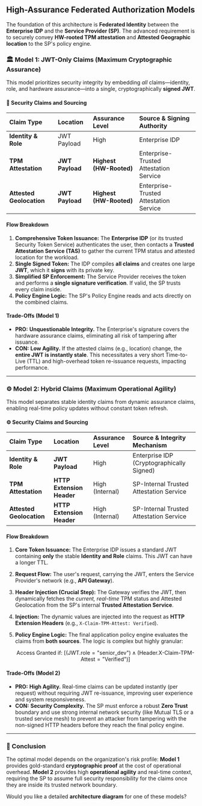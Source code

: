 ## High-Assurance Federated Authorization Models

The foundation of this architecture is **Federated Identity** between the **Enterprise IDP** and the **Service Provider (SP)**. The advanced requirement is to securely convey **HW-rooted TPM attestation** and **Attested Geographic location** to the SP's policy engine.

### 🏛️ Model 1: JWT-Only Claims (Maximum Cryptographic Assurance)

This model prioritizes security integrity by embedding *all* claims—identity, role, and hardware assurance—into a single, cryptographically **signed JWT**.

#### 🔑 Security Claims and Sourcing
| Claim Type | Location | Assurance Level | Source & Signing Authority |
| :--- | :--- | :--- | :--- |
| **Identity & Role** | JWT Payload | High | Enterprise IDP |
| **TPM Attestation** | **JWT Payload** | **Highest (HW-Rooted)** | Enterprise-Trusted Attestation Service |
| **Attested Geolocation** | **JWT Payload** | **Highest (HW-Rooted)** | Enterprise-Trusted Attestation Service |

#### Flow Breakdown
1.  **Comprehensive Token Issuance:** The **Enterprise IDP** (or its trusted Security Token Service) authenticates the user, then contacts a **Trusted Attestation Service (TAS)** to gather the current TPM status and attested location for the workload.
2.  **Single Signed Token:** The IDP compiles **all claims** and creates one large **JWT**, which it **signs** with its private key. 
3.  **Simplified SP Enforcement:** The Service Provider receives the token and performs a **single signature verification**. If valid, the SP trusts every claim inside.
4.  **Policy Engine Logic:** The SP's Policy Engine reads and acts directly on the combined claims.

#### Trade-Offs (Model 1)
* **PRO:** **Unquestionable Integrity.** The Enterprise's signature covers the hardware assurance claims, eliminating all risk of tampering after issuance.
* **CON:** **Low Agility.** If the attested claims (e.g., location) change, the **entire JWT is instantly stale**. This necessitates a very short Time-to-Live (TTL) and high-overhead token re-issuance requests, impacting performance.

---

### ⚙️ Model 2: Hybrid Claims (Maximum Operational Agility)

This model separates stable identity claims from dynamic assurance claims, enabling real-time policy updates without constant token refresh.

#### ⚙️ Security Claims and Sourcing
| Claim Type | Location | Assurance Level | Source & Integrity Mechanism |
| :--- | :--- | :--- | :--- |
| **Identity & Role** | **JWT Payload** | High | Enterprise IDP (Cryptographically Signed) |
| **TPM Attestation** | **HTTP Extension Header** | High (Internal) | SP-Internal Trusted Attestation Service |
| **Attested Geolocation** | **HTTP Extension Header** | High (Internal) | SP-Internal Trusted Attestation Service |

#### Flow Breakdown
1.  **Core Token Issuance:** The Enterprise IDP issues a standard JWT containing **only** the stable **Identity and Role** claims. This JWT can have a longer TTL.
2.  **Request Flow:** The user's request, carrying the JWT, enters the Service Provider's network (e.g., **API Gateway**).
3.  **Header Injection (Crucial Step):** The Gateway verifies the JWT, then dynamically fetches the *current, real-time* TPM status and Attested Geolocation from the SP's internal **Trusted Attestation Service**. 
4.  **Injection:** The dynamic values are injected into the request as **HTTP Extension Headers** (e.g., `X-Claim-TPM-Attest: Verified`).
5.  **Policy Engine Logic:** The final application policy engine evaluates the claims from **both sources**. The logic is complex but highly granular:

    $$\text{Access Granted if: } [(\text{JWT.role} = \text{"senior\_dev"}) \land (\text{Header.X-Claim-TPM-Attest} = \text{"Verified"})]$$

#### Trade-Offs (Model 2)
* **PRO:** **High Agility.** Real-time claims can be updated instantly (per request) without requiring JWT re-issuance, improving user experience and system responsiveness.
* **CON:** **Security Complexity.** The SP must enforce a robust **Zero Trust** boundary and use strong internal network security (like Mutual TLS or a trusted service mesh) to prevent an attacker from tampering with the non-signed HTTP headers before they reach the final policy engine.

---

### 🌟 Conclusion

The optimal model depends on the organization's risk profile: **Model 1** provides gold-standard **cryptographic proof** at the cost of operational overhead. **Model 2** provides high **operational agility** and real-time context, requiring the SP to assume full security responsibility for the claims once they are inside its trusted network boundary.

Would you like a detailed **architecture diagram** for one of these models?
